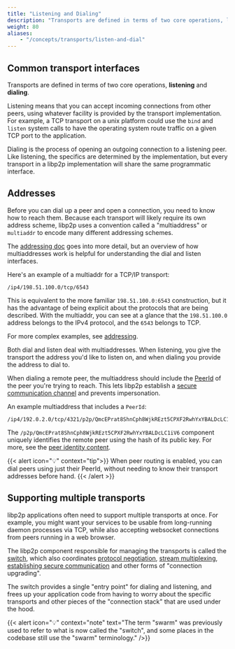 ```yaml
---
title: "Listening and Dialing"
description: "Transports are defined in terms of two core operations, listening and dialing. Learn about how peers use both interfaces in libp2p."
weight: 80
aliases:
    - "/concepts/transports/listen-and-dial"
---
```


## Common transport interfaces

Transports are defined in terms of two core operations, **listening** and
**dialing**.

Listening means that you can accept incoming connections from other peers,
using whatever facility is provided by the
transport implementation. For example, a TCP transport on a unix platform could
use the `bind` and `listen` system calls to have the operating system route
traffic on a given TCP port to the application.

Dialing is the process of opening an outgoing connection to a listening peer.
Like listening, the specifics are determined by the implementation, but every
transport in a libp2p implementation will share the same programmatic interface.

## Addresses

Before you can dial up a peer and open a connection, you need to know how to
reach them. Because each transport will likely require its own address scheme,
libp2p uses a convention called a "multiaddress" or `multiaddr` to encode
many different addressing schemes.

The [addressing doc](/concepts/fundamentals/addressing) goes into more detail, but an overview
of how multiaddresses work is helpful for understanding the dial and listen
interfaces.

Here's an example of a multiaddr for a TCP/IP transport:

```shell
/ip4/198.51.100.0/tcp/6543
```

This is equivalent to the more familiar `198.51.100.0:6543` construction, but it
has the advantage of being explicit about the protocols that are being
described. With the multiaddr, you can see at a glance that the `198.51.100.0`
address belongs to the IPv4 protocol, and the `6543` belongs to TCP.

For more complex examples, see [addressing](/concepts/fundamentals/addressing).

Both dial and listen deal with multiaddresses. When listening, you give the
transport the address you'd like to listen on, and when dialing you provide the
address to dial to.

When dialing a remote peer, the multiaddress should include the
[PeerId](/concepts/fundamentals/peers#peer-id) of the peer you're trying to reach.
This lets libp2p establish a [secure communication channel](/concepts/secure-comm/overview)
and prevents impersonation.

An example multiaddress that includes a `PeerId`:

```shell
/ip4/192.0.2.0/tcp/4321/p2p/QmcEPrat8ShnCph8WjkREzt5CPXF2RwhYxYBALDcLC1iV6
```

The `/p2p/QmcEPrat8ShnCph8WjkREzt5CPXF2RwhYxYBALDcLC1iV6` component uniquely
identifies the remote peer using the hash of its public key.
For more, see the [peer identity content](/concepts/fundamentals/peers#peer-id).

{{< alert icon="💡" context="tip">}}
When peer routing is enabled, you can dial peers using just their PeerId,
without needing to know their transport addresses before hand.
{{< /alert >}}

## Supporting multiple transports

libp2p applications often need to support multiple transports at once. For
example, you might want your services to be usable from long-running daemon
processes via TCP, while also accepting websocket connections from peers running
in a web browser.

The libp2p component responsible for managing the transports is called the
[switch][definition_switch], which also coordinates
[protocol negotiation](/concepts/fundamentals/protocols/#protocol-negotiation),
[stream multiplexing](/concepts/multiplex/overview),
[establishing secure communication](/concepts/secure-comm/overview) and other forms of
"connection upgrading".

The switch provides a single "entry point" for dialing and listening, and frees
up your application code from having to worry about the specific transports
and other pieces of the "connection stack" that are used under the hood.

{{< alert icon="💡" context="note" text="The term \"swarm\" was previously used to refer to what is now called the \"switch\", and some places in the codebase still use the \"swarm\" terminology." />}}

[definition_switch]: /concepts/appendix/glossary/#switch

